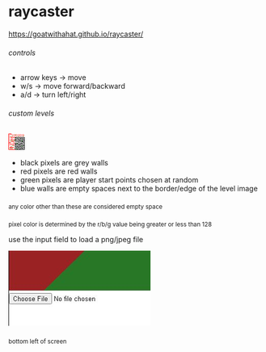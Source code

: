 # raycaster

https://goatwithahat.github.io/raycaster/

###### controls

- arrow keys -> move
- w/s -> move forward/backward
- a/d -> turn left/right

###### custom levels
![example level image](https://raw.githubusercontent.com/goatwithahat/raycaster/main/level.png)

- black pixels are grey walls
- red pixels are red walls
- green pixels are player start points chosen at random
- blue walls are empty spaces next to the border/edge of the level image

<sub>any color other than these are considered empty space</sub>

<sub>pixel color is determined by the r/b/g value being greater or less than 128</sub>


use the input field to load a png/jpeg file

![input field](https://raw.githubusercontent.com/goatwithahat/raycaster/main/input.JPG)

<sub>bottom left of screen</sub>
